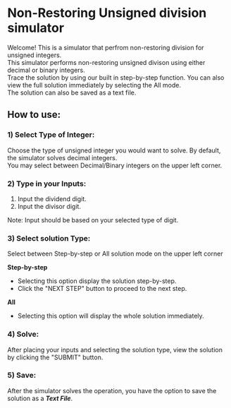 # Non-Restoring Unsigned division simulator

Welcome! This is a simulator that perfrom non-restoring division for unsigned integers.\
This simulator performs non-restoring unsigned divison using either decimal or binary integers.\
Trace the solution by using our built in step-by-step function. You can also view the full solution immediately by selecting the All mode.\
The solution can also be saved as a text file.

## How to use:

### 1) Select Type of Integer:
Choose the type of unsigned integer you would want to solve. By default, the simulator solves decimal integers.\
You may select between Decimal/Binary integers on the upper left corner.

### 2) Type in your Inputs:

1) Input the dividend digit.
2) Input the divisor digit. 

Note: Input should be based on your selected type of digit.

### 3) Select solution Type:
 
Select between Step-by-step or All solution mode on the upper left corner

**Step-by-step**
- Selecting this option display the solution step-by-step.
- Click the "NEXT STEP" button to proceed to the next step.

**All**
- Selecting this option will display the whole solution immediately.

### 4) Solve:
After placing your inputs and selecting the solution type, view the solution by clicking the "SUBMIT" button.

### 5) Save:
After the simulator solves the operation, you have the option to save the solution as a ***Text File***.

